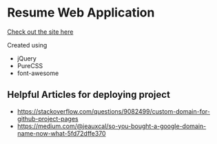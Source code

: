 # Resume Web Application
[Check out the site here](www.kevinmlogan.com)

Created using
* jQuery
* PureCSS
* font-awesome

## Helpful Articles for deploying project
* https://stackoverflow.com/questions/9082499/custom-domain-for-github-project-pages
* https://medium.com/@jeauxcal/so-you-bought-a-google-domain-name-now-what-5fd72dffe370
